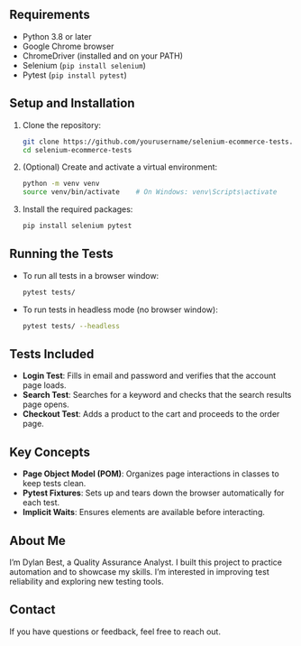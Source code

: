 ## Requirements
- Python 3.8 or later
- Google Chrome browser
- ChromeDriver (installed and on your PATH)
- Selenium (`pip install selenium`)
- Pytest (`pip install pytest`)

## Setup and Installation
1. Clone the repository:
   ```bash
   git clone https://github.com/yourusername/selenium-ecommerce-tests.git
   cd selenium-ecommerce-tests
   ```
2. (Optional) Create and activate a virtual environment:
   ```bash
   python -m venv venv
   source venv/bin/activate    # On Windows: venv\Scripts\activate
   ```
3. Install the required packages:
   ```bash
   pip install selenium pytest
   ```

## Running the Tests
- To run all tests in a browser window:
  ```bash
  pytest tests/
  ```
- To run tests in headless mode (no browser window):
  ```bash
  pytest tests/ --headless
  ```

## Tests Included
- **Login Test**: Fills in email and password and verifies that the account page loads.
- **Search Test**: Searches for a keyword and checks that the search results page opens.
- **Checkout Test**: Adds a product to the cart and proceeds to the order page.

## Key Concepts
- **Page Object Model (POM)**: Organizes page interactions in classes to keep tests clean.
- **Pytest Fixtures**: Sets up and tears down the browser automatically for each test.
- **Implicit Waits**: Ensures elements are available before interacting.

## About Me
I’m Dylan Best, a Quality Assurance Analyst. I built this project to practice automation and to showcase my skills. I’m interested in improving test reliability and exploring new testing tools.

## Contact
If you have questions or feedback, feel free to reach out.